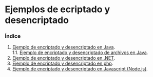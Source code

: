 # Ejemplos de ecriptado y desencriptado 

### Índice

1. [Ejemplo de encriptado y desencriptado en Java](./Java/).<br>
1.1. [Ejemplo de encriptado y desencriptado de archivos en Java](./Java/encrypt-files/src/com/bancomercantil/crypto/Crypto.java).
2. [Ejemplo de encriptado y desencriptado en .NET](./.Net/).
3. [Ejemplo de encriptado y desencriptado en php](./PHP/).
4. [Ejemplo de encriptado y desencriptado en Javascript (Node.js)](./Javascript(Node.js)/).
